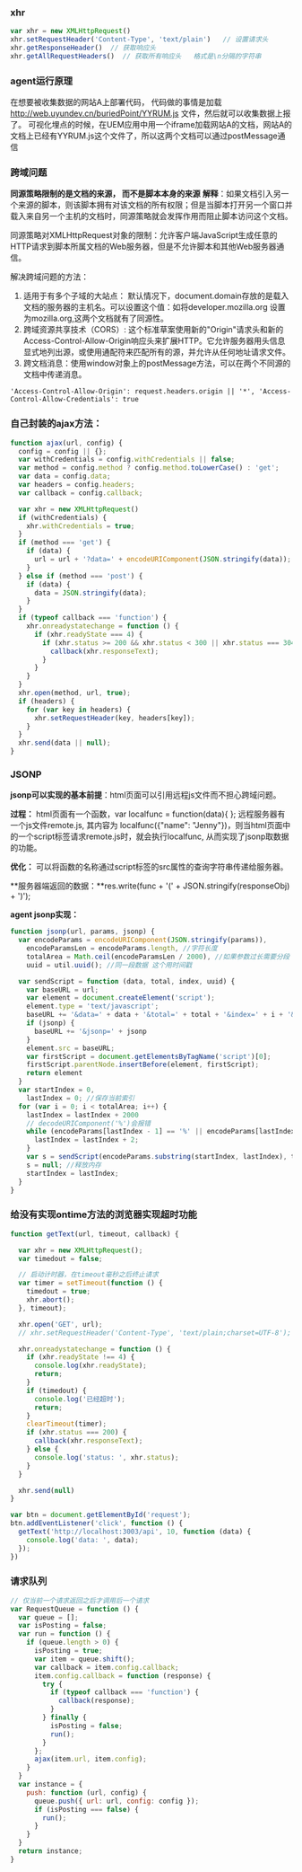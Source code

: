 ### xhr
```javascript
var xhr = new XMLHttpRequest()
xhr.setRequestHeader('Content-Type', 'text/plain')   // 设置请求头
xhr.getResponseHeader()  // 获取响应头
xhr.getAllRequestHeaders()  // 获取所有响应头   格式是\n分隔的字符串
```

### agent运行原理
在想要被收集数据的网站A上部署代码， 代码做的事情是加载 http://web.uyundev.cn/buriedPoint/YYRUM.js 文件，然后就可以收集数据上报了。
可视化埋点的时候，在UEM应用中用一个iframe加载网站A的文档，网站A的文档上已经有YYRUM.js这个文件了，所以这两个文档可以通过postMessage通信


### 跨域问题
**同源策略限制的是文档的来源， 而不是脚本本身的来源**
**解释**：如果文档引入另一个来源的脚本，则该脚本拥有对该文档的所有权限；但是当脚本打开另一个窗口并载入来自另一个主机的文档时，同源策略就会发挥作用而阻止脚本访问这个文档。

同源策略对XMLHttpRequest对象的限制：允许客户端JavaScript生成任意的HTTP请求到脚本所属文档的Web服务器，但是不允许脚本和其他Web服务器通信。

解决跨域问题的方法：
1. 适用于有多个子域的大站点： 默认情况下，document.domain存放的是载入文档的服务器的主机名。可以设置这个值：如将developer.mozilla.org 设置为mozilla.org,这两个文档就有了同源性。
2. 跨域资源共享技术（CORS）: 这个标准草案使用新的"Origin"请求头和新的Access-Control-Allow-Origin响应头来扩展HTTP。它允许服务器用头信息显式地列出源，或使用通配符来匹配所有的源，并允许从任何地址请求文件。
3. 跨文档消息：使用window对象上的postMessage方法，可以在两个不同源的文档中传递消息。

``'Access-Control-Allow-Origin': request.headers.origin || '*',
'Access-Control-Allow-Credentials': true``

### 自己封装的ajax方法：
```javascript
function ajax(url, config) {
  config = config || {};
  var withCredentials = config.withCredentials || false;
  var method = config.method ? config.method.toLowerCase() : 'get';
  var data = config.data;
  var headers = config.headers;
  var callback = config.callback;

  var xhr = new XMLHttpRequest()
  if (withCredentials) {
    xhr.withCredentials = true;
  }
  if (method === 'get') {
    if (data) {
      url = url + '?data=' + encodeURIComponent(JSON.stringify(data));
    }
  } else if (method === 'post') {
    if (data) {
      data = JSON.stringify(data);
    }
  }
  if (typeof callback === 'function') {
    xhr.onreadystatechange = function () {
      if (xhr.readyState === 4) {
        if (xhr.status >= 200 && xhr.status < 300 || xhr.status === 304) {
          callback(xhr.responseText);
        }
      }
    }
  }
  xhr.open(method, url, true);
  if (headers) {
    for (var key in headers) {
      xhr.setRequestHeader(key, headers[key]);
    }
  }
  xhr.send(data || null);
}
```

### JSONP
**jsonp可以实现的基本前提**：html页面可以引用远程js文件而不担心跨域问题。

**过程：** html页面有一个函数，var localfunc = function(data){ }; 远程服务器有一个js文件remote.js, 其内容为 localfunc({"name": "Jenny"})，则当html页面中的一个script标签请求remote.js时，就会执行localfunc, 从而实现了jsonp取数据的功能。

**优化：** 可以将函数的名称通过script标签的src属性的查询字符串传递给服务器。

**服务器端返回的数据：**res.write(func + '(' + JSON.stringify(responseObj) + ')');

**agent jsonp实现：**
```javascript
function jsonp(url, params, jsonp) {
  var encodeParams = encodeURIComponent(JSON.stringify(params)),
    encodeParamsLen = encodeParams.length, //字符长度
    totalArea = Math.ceil(encodeParamsLen / 2000), //如果参数过长需要分段
    uuid = util.uuid(); //同一段数据 这个用时间戳

  var sendScript = function (data, total, index, uuid) {
    var baseURL = url;
    var element = document.createElement('script');
    element.type = 'text/javascript';
    baseURL += '&data=' + data + '&total=' + total + '&index=' + i + '&uuid=' + uuid;
    if (jsonp) {
      baseURL += '&jsonp=' + jsonp
    }
    element.src = baseURL;
    var firstScript = document.getElementsByTagName('script')[0];
    firstScript.parentNode.insertBefore(element, firstScript);
    return element
  }
  var startIndex = 0,
    lastIndex = 0; //保存当前索引
  for (var i = 0; i < totalArea; i++) {
    lastIndex = lastIndex + 2000
    // decodeURIComponent('%')会报错
    while (encodeParams[lastIndex - 1] == '%' || encodeParams[lastIndex - 2] == '%') {
      lastIndex = lastIndex + 2;
    }
    var s = sendScript(encodeParams.substring(startIndex, lastIndex), totalArea, i, uuid);
    s = null; //释放内存
    startIndex = lastIndex;
  }
}
```

### 给没有实现ontime方法的浏览器实现超时功能
```javascript
function getText(url, timeout, callback) {

  var xhr = new XMLHttpRequest();
  var timedout = false;

  // 启动计时器，在timeout毫秒之后终止请求
  var timer = setTimeout(function () {
    timedout = true;
    xhr.abort();
  }, timeout);

  xhr.open('GET', url);
  // xhr.setRequestHeader('Content-Type', 'text/plain;charset=UTF-8');

  xhr.onreadystatechange = function () {
    if (xhr.readyState !== 4) {
      console.log(xhr.readyState);
      return;
    }
    if (timedout) {
      console.log('已经超时');
      return;
    }
    clearTimeout(timer);
    if (xhr.status === 200) {
      callback(xhr.responseText);
    } else {
      console.log('status: ', xhr.status);
    }
  }

  xhr.send(null)
}

var btn = document.getElementById('request');
btn.addEventListener('click', function () {
  getText('http://localhost:3003/api', 10, function (data) {
    console.log('data: ', data);
  });
})
```

### 请求队列
```javascript
// 仅当前一个请求返回之后才调用后一个请求
var RequestQueue = function () {
  var queue = [];
  var isPosting = false;
  var run = function () {
    if (queue.length > 0) {
      isPosting = true;
      var item = queue.shift();
      var callback = item.config.callback;
      item.config.callback = function (response) {
        try {
          if (typeof callback === 'function') {
            callback(response);
          }
        } finally {
          isPosting = false;
          run();
        }
      };
      ajax(item.url, item.config);
    }
  }
  var instance = {
    push: function (url, config) {
      queue.push({ url: url, config: config });
      if (isPosting === false) {
        run();
      }
    }
  }
  return instance;
}
```